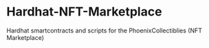# Hardhat-NFT-Marketplace
Hardhat smartcontracts and scripts for the PhoenixCollectiblies (NFT Marketplace)
